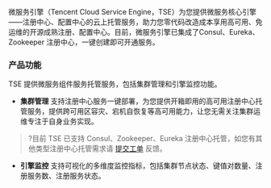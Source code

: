 微服务引擎（Tencent Cloud Service Engine，TSE）为您提供微服务核心引擎——注册中心、配置中心的云上托管服务，助力您零代码改造成本享用高可用、免运维的开源成熟注册、配置中心。目前，微服务引擎已集成了Consul、Eureka、Zookeeper 注册中心，一键创建即可开通服务。 

### 产品功能
TSE 提供微服务组件服务托管服务，包括集群管理和引擎监控功能。
- **集群管理**
支持注册中心服务一键部署，为您提供开箱即用的高可用注册中心托管服务，提供跨可用区容灾、宕机自恢复等高可用能力，让您无需关注集群运维专注于自身业务实现。
>?目前 TSE 已支持 Consul、Zookeeper、Eureka 注册中心托管，如您有其他类型注册中心托管需求请 [提交工单](https://console.cloud.tencent.com/workorder/category) 反馈。


- **引擎监控**
支持可视化的多维度监控指标，包括集群节点状态、键值对数量、注册服务数、注册服务状态。
